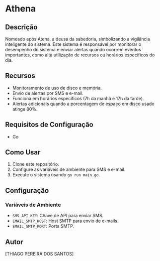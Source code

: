 
# Athena

## Descrição
Nomeado após Atena, a deusa da sabedoria, simbolizando a vigilância inteligente do sistema.
Este sistema é responsável por monitorar o desempenho do sistema e enviar alertas quando ocorrem eventos importantes, como alta utilização de recursos ou horários específicos do dia.

## Recursos
- Monitoramento de uso de disco e memória.
- Envio de alertas por SMS e e-mail.
- Funciona em horários específicos (7h da manhã e 17h da tarde).
- Alertas adicionais quando a porcentagem de espaço em disco usado atinge 80%.

## Requisitos de Configuração
- Go

## Como Usar
1. Clone este repositório.
2. Configure as variáveis de ambiente para SMS e e-mail.
3. Execute o sistema usando `go run main.go`.

## Configuração
### Variáveis de Ambiente
- `SMS_API_KEY`: Chave de API para enviar SMS.
- `EMAIL_SMTP_HOST`: Host SMTP para envio de e-mails.
- `EMAIL_SMTP_PORT`: Porta SMTP.

## Autor
[THIAGO PEREIRA DOS SANTOS]
